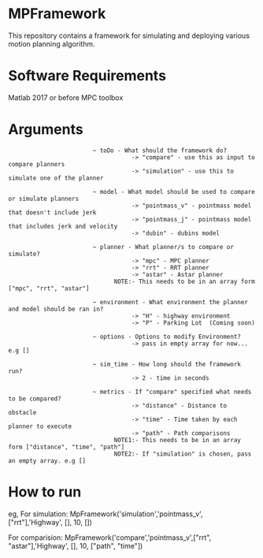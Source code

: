 # MPFramework
This repository contains a framework for simulating and deploying various motion planning algorithm.

# Software Requirements
Matlab 2017 or before
MPC toolbox

# Arguments
                            ~ toDo - What should the framework do?
                                       -> "compare" - use this as input to compare planners
                                       -> "simulation" - use this to simulate one of the planner

                            ~ model - What model should be used to compare or simulate planners
                                       -> "pointmass_v" - pointmass model that doesn't include jerk 
                                       -> "pointmass_j" - pointmass model that includes jerk and velocity
                                       -> "dubin" - dubins model

                            ~ planner - What planner/s to compare or simulate?
                                       -> "mpc" - MPC planner 
                                       -> "rrt" - RRT planner
                                       -> "astar" - Astar planner
                                  NOTE:- This needs to be in an array form ["mpc", "rrt", "astar"] 

                            ~ environment - What environment the planner and model should be ran in?
                                       -> "H" - highway environment 
                                       -> "P" - Parking Lot  (Coming soon)

                            ~ options - Options to modify Environment?
                                       -> pass in empty array for now... e.g []

                            ~ sim_time - How long should the framework run?
                                       -> 2 - time in seconds

                            ~ metrics - If "compare" specified what needs to be compared?
                                       -> "distance" - Distance to obstacle 
                                       -> "time" - Time taken by each planner to execute 
                                       -> "path" - Path comparisons
                                  NOTE1:- This needs to be in an array form ["distance", "time", "path"]
                                  NOTE2:- If "simulation" is chosen, pass an empty array. e.g []
# How to run
eg,
   For simulation: 
           MpFramework('simulation','pointmass_v',["rrt"],'Highway', [], 10, [])
   
   For comparision: 
           MpFramework('compare','pointmass_v',["rrt", "astar"],'Highway', [], 10, ["path", "time"])
     
